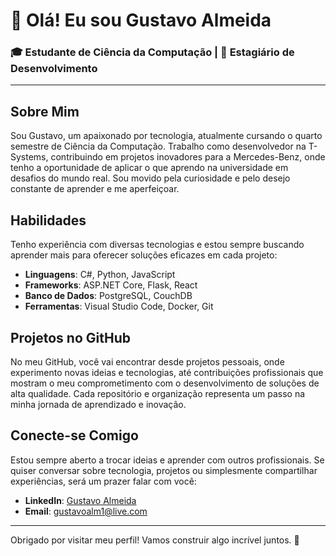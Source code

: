 # 👋 Olá! Eu sou Gustavo Almeida

### 🎓 Estudante de Ciência da Computação | 💼 Estagiário de Desenvolvimento

---

## Sobre Mim
Sou Gustavo, um apaixonado por tecnologia, atualmente cursando o quarto semestre de Ciência da Computação. Trabalho como desenvolvedor na T-Systems, contribuindo em projetos inovadores para a Mercedes-Benz, onde tenho a oportunidade de aplicar o que aprendo na universidade em desafios do mundo real. Sou movido pela curiosidade e pelo desejo constante de aprender e me aperfeiçoar.

## Habilidades
Tenho experiência com diversas tecnologias e estou sempre buscando aprender mais para oferecer soluções eficazes em cada projeto:

- **Linguagens**: C#, Python, JavaScript
- **Frameworks**: ASP.NET Core, Flask, React
- **Banco de Dados**: PostgreSQL, CouchDB
- **Ferramentas**: Visual Studio Code, Docker, Git

## Projetos no GitHub
No meu GitHub, você vai encontrar desde projetos pessoais, onde experimento novas ideias e tecnologias, até contribuições profissionais que mostram o meu comprometimento com o desenvolvimento de soluções de alta qualidade. Cada repositório e organização representa um passo na minha jornada de aprendizado e inovação.

## Conecte-se Comigo
Estou sempre aberto a trocar ideias e aprender com outros profissionais. Se quiser conversar sobre tecnologia, projetos ou simplesmente compartilhar experiências, será um prazer falar com você:

- **LinkedIn**: [Gustavo Almeida](https://www.linkedin.com/in/gustavo-almeida-moura/)
- **Email**: gustavoalm1@live.com

---

Obrigado por visitar meu perfil! Vamos construir algo incrível juntos. 🚀
